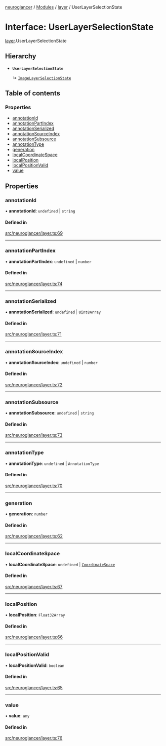 [neuroglancer](../README.md) / [Modules](../modules.md) / [layer](../modules/layer.md) / UserLayerSelectionState

# Interface: UserLayerSelectionState

[layer](../modules/layer.md).UserLayerSelectionState

## Hierarchy

- **`UserLayerSelectionState`**

  ↳ [`ImageLayerSelectionState`](image_user_layer.ImageLayerSelectionState.md)

## Table of contents

### Properties

- [annotationId](layer.UserLayerSelectionState.md#annotationid)
- [annotationPartIndex](layer.UserLayerSelectionState.md#annotationpartindex)
- [annotationSerialized](layer.UserLayerSelectionState.md#annotationserialized)
- [annotationSourceIndex](layer.UserLayerSelectionState.md#annotationsourceindex)
- [annotationSubsource](layer.UserLayerSelectionState.md#annotationsubsource)
- [annotationType](layer.UserLayerSelectionState.md#annotationtype)
- [generation](layer.UserLayerSelectionState.md#generation)
- [localCoordinateSpace](layer.UserLayerSelectionState.md#localcoordinatespace)
- [localPosition](layer.UserLayerSelectionState.md#localposition)
- [localPositionValid](layer.UserLayerSelectionState.md#localpositionvalid)
- [value](layer.UserLayerSelectionState.md#value)

## Properties

### annotationId

• **annotationId**: `undefined` \| `string`

#### Defined in

[src/neuroglancer/layer.ts:69](https://github.com/ActiveBrainAtlas2/neuroglancer/blob/285e65d7/src/neuroglancer/layer.ts#L69)

___

### annotationPartIndex

• **annotationPartIndex**: `undefined` \| `number`

#### Defined in

[src/neuroglancer/layer.ts:74](https://github.com/ActiveBrainAtlas2/neuroglancer/blob/285e65d7/src/neuroglancer/layer.ts#L74)

___

### annotationSerialized

• **annotationSerialized**: `undefined` \| `Uint8Array`

#### Defined in

[src/neuroglancer/layer.ts:71](https://github.com/ActiveBrainAtlas2/neuroglancer/blob/285e65d7/src/neuroglancer/layer.ts#L71)

___

### annotationSourceIndex

• **annotationSourceIndex**: `undefined` \| `number`

#### Defined in

[src/neuroglancer/layer.ts:72](https://github.com/ActiveBrainAtlas2/neuroglancer/blob/285e65d7/src/neuroglancer/layer.ts#L72)

___

### annotationSubsource

• **annotationSubsource**: `undefined` \| `string`

#### Defined in

[src/neuroglancer/layer.ts:73](https://github.com/ActiveBrainAtlas2/neuroglancer/blob/285e65d7/src/neuroglancer/layer.ts#L73)

___

### annotationType

• **annotationType**: `undefined` \| `AnnotationType`

#### Defined in

[src/neuroglancer/layer.ts:70](https://github.com/ActiveBrainAtlas2/neuroglancer/blob/285e65d7/src/neuroglancer/layer.ts#L70)

___

### generation

• **generation**: `number`

#### Defined in

[src/neuroglancer/layer.ts:62](https://github.com/ActiveBrainAtlas2/neuroglancer/blob/285e65d7/src/neuroglancer/layer.ts#L62)

___

### localCoordinateSpace

• **localCoordinateSpace**: `undefined` \| [`CoordinateSpace`](coordinate_transform.CoordinateSpace.md)

#### Defined in

[src/neuroglancer/layer.ts:67](https://github.com/ActiveBrainAtlas2/neuroglancer/blob/285e65d7/src/neuroglancer/layer.ts#L67)

___

### localPosition

• **localPosition**: `Float32Array`

#### Defined in

[src/neuroglancer/layer.ts:66](https://github.com/ActiveBrainAtlas2/neuroglancer/blob/285e65d7/src/neuroglancer/layer.ts#L66)

___

### localPositionValid

• **localPositionValid**: `boolean`

#### Defined in

[src/neuroglancer/layer.ts:65](https://github.com/ActiveBrainAtlas2/neuroglancer/blob/285e65d7/src/neuroglancer/layer.ts#L65)

___

### value

• **value**: `any`

#### Defined in

[src/neuroglancer/layer.ts:76](https://github.com/ActiveBrainAtlas2/neuroglancer/blob/285e65d7/src/neuroglancer/layer.ts#L76)
